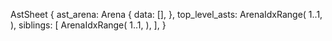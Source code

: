 AstSheet {
    ast_arena: Arena {
        data: [],
    },
    top_level_asts: ArenaIdxRange(
        1..1,
    ),
    siblings: [
        ArenaIdxRange(
            1..1,
        ),
    ],
}